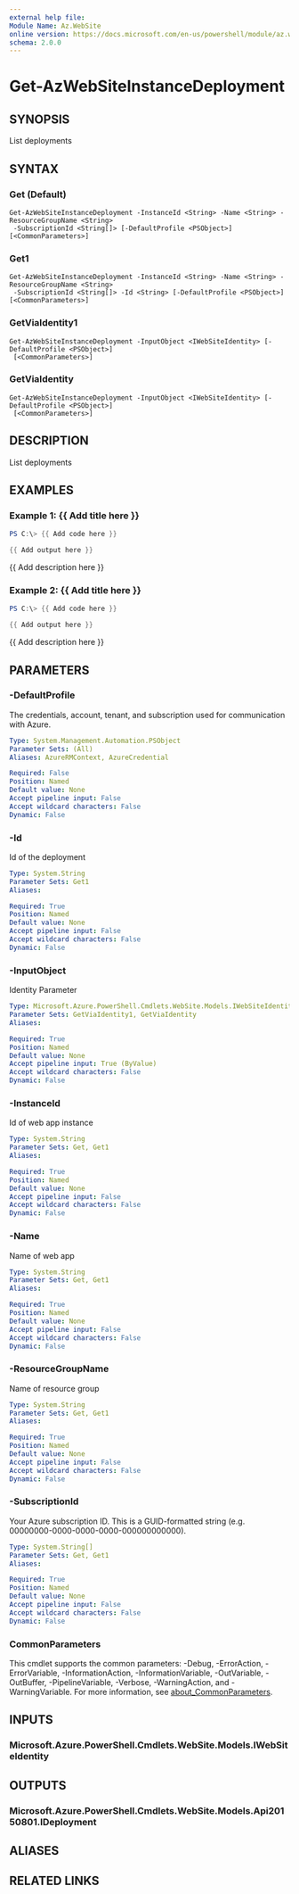 ```yaml
---
external help file:
Module Name: Az.WebSite
online version: https://docs.microsoft.com/en-us/powershell/module/az.website/get-azwebsiteinstancedeployment
schema: 2.0.0
---
```


# Get-AzWebSiteInstanceDeployment

## SYNOPSIS
List deployments

## SYNTAX

### Get (Default)
```
Get-AzWebSiteInstanceDeployment -InstanceId <String> -Name <String> -ResourceGroupName <String>
 -SubscriptionId <String[]> [-DefaultProfile <PSObject>] [<CommonParameters>]
```

### Get1
```
Get-AzWebSiteInstanceDeployment -InstanceId <String> -Name <String> -ResourceGroupName <String>
 -SubscriptionId <String[]> -Id <String> [-DefaultProfile <PSObject>] [<CommonParameters>]
```

### GetViaIdentity1
```
Get-AzWebSiteInstanceDeployment -InputObject <IWebSiteIdentity> [-DefaultProfile <PSObject>]
 [<CommonParameters>]
```

### GetViaIdentity
```
Get-AzWebSiteInstanceDeployment -InputObject <IWebSiteIdentity> [-DefaultProfile <PSObject>]
 [<CommonParameters>]
```

## DESCRIPTION
List deployments

## EXAMPLES

### Example 1: {{ Add title here }}
```powershell
PS C:\> {{ Add code here }}

{{ Add output here }}
```

{{ Add description here }}

### Example 2: {{ Add title here }}
```powershell
PS C:\> {{ Add code here }}

{{ Add output here }}
```

{{ Add description here }}

## PARAMETERS

### -DefaultProfile
The credentials, account, tenant, and subscription used for communication with Azure.

```yaml
Type: System.Management.Automation.PSObject
Parameter Sets: (All)
Aliases: AzureRMContext, AzureCredential

Required: False
Position: Named
Default value: None
Accept pipeline input: False
Accept wildcard characters: False
Dynamic: False
```

### -Id
Id of the deployment

```yaml
Type: System.String
Parameter Sets: Get1
Aliases:

Required: True
Position: Named
Default value: None
Accept pipeline input: False
Accept wildcard characters: False
Dynamic: False
```

### -InputObject
Identity Parameter

```yaml
Type: Microsoft.Azure.PowerShell.Cmdlets.WebSite.Models.IWebSiteIdentity
Parameter Sets: GetViaIdentity1, GetViaIdentity
Aliases:

Required: True
Position: Named
Default value: None
Accept pipeline input: True (ByValue)
Accept wildcard characters: False
Dynamic: False
```

### -InstanceId
Id of web app instance

```yaml
Type: System.String
Parameter Sets: Get, Get1
Aliases:

Required: True
Position: Named
Default value: None
Accept pipeline input: False
Accept wildcard characters: False
Dynamic: False
```

### -Name
Name of web app

```yaml
Type: System.String
Parameter Sets: Get, Get1
Aliases:

Required: True
Position: Named
Default value: None
Accept pipeline input: False
Accept wildcard characters: False
Dynamic: False
```

### -ResourceGroupName
Name of resource group

```yaml
Type: System.String
Parameter Sets: Get, Get1
Aliases:

Required: True
Position: Named
Default value: None
Accept pipeline input: False
Accept wildcard characters: False
Dynamic: False
```

### -SubscriptionId
Your Azure subscription ID.
This is a GUID-formatted string (e.g.
00000000-0000-0000-0000-000000000000).

```yaml
Type: System.String[]
Parameter Sets: Get, Get1
Aliases:

Required: True
Position: Named
Default value: None
Accept pipeline input: False
Accept wildcard characters: False
Dynamic: False
```

### CommonParameters
This cmdlet supports the common parameters: -Debug, -ErrorAction, -ErrorVariable, -InformationAction, -InformationVariable, -OutVariable, -OutBuffer, -PipelineVariable, -Verbose, -WarningAction, and -WarningVariable. For more information, see [about_CommonParameters](http://go.microsoft.com/fwlink/?LinkID=113216).

## INPUTS

### Microsoft.Azure.PowerShell.Cmdlets.WebSite.Models.IWebSiteIdentity

## OUTPUTS

### Microsoft.Azure.PowerShell.Cmdlets.WebSite.Models.Api20150801.IDeployment

## ALIASES

## RELATED LINKS

